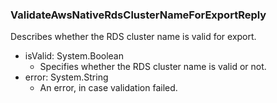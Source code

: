 ### ValidateAwsNativeRdsClusterNameForExportReply
Describes whether the RDS cluster name is valid for export.

- isValid: System.Boolean
  - Specifies whether the RDS cluster name is valid or not.
- error: System.String
  - An error, in case validation failed.
